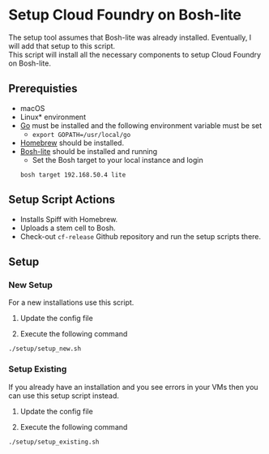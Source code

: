 # Setup Cloud Foundry on Bosh-lite
The setup tool assumes that Bosh-lite was already installed.  Eventually, I will add that setup to this script.  
This script will install all the necessary components to setup Cloud Foundry on Bosh-lite.

## Prerequisties
* macOS
* Linux* environment
* [Go](https://golang.org/dl/) must be installed and the following environment variable must be set
  * `export GOPATH=/usr/local/go`
* [Homebrew](https://brew.sh/) should be installed.
* [Bosh-lite](https://github.com/cloudfoundry/bosh-lite) should be installed and running
  * Set the Bosh target to your local instance and login
  ```
  bosh target 192.168.50.4 lite
  ```

## Setup Script Actions
* Installs Spiff with Homebrew.
* Uploads a stem cell to Bosh.
* Check-out `cf-release` Github repository and run the setup scripts there.


## Setup

### New Setup
For a new installations use this script.

1. Update the config file

2. Execute the following command
```
./setup/setup_new.sh
```

### Setup Existing
If you already have an installation and you see errors in your VMs then you can use this setup script instead.

1. Update the config file

2. Execute the following command
```
./setup/setup_existing.sh
